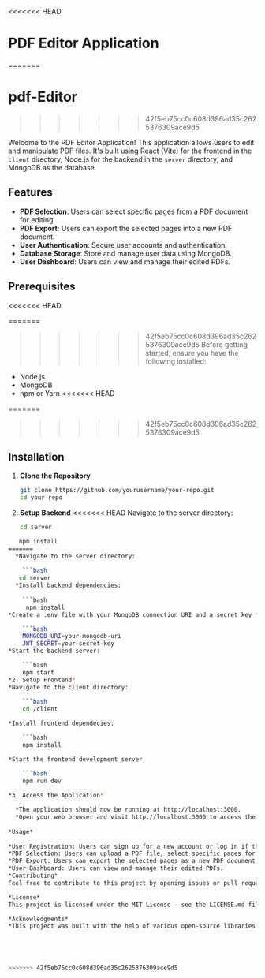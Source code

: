 <<<<<<< HEAD
# PDF Editor Application
=======
# pdf-Editor
>>>>>>> 42f5eb75cc0c608d396ad35c2625376309ace9d5

Welcome to the PDF Editor Application! This application allows users to edit and manipulate PDF files. It's built using React (Vite) for the frontend in the `client` directory, Node.js for the backend in the `server` directory, and MongoDB as the database.

## Features

- **PDF Selection**: Users can select specific pages from a PDF document for editing.
- **PDF Export**: Users can export the selected pages into a new PDF document.
- **User Authentication**: Secure user accounts and authentication.
- **Database Storage**: Store and manage user data using MongoDB.
- **User Dashboard**: Users can view and manage their edited PDFs.

## Prerequisites
<<<<<<< HEAD

=======
>>>>>>> 42f5eb75cc0c608d396ad35c2625376309ace9d5
Before getting started, ensure you have the following installed:

- Node.js
- MongoDB
- npm or Yarn
<<<<<<< HEAD

=======
>>>>>>> 42f5eb75cc0c608d396ad35c2625376309ace9d5
## Installation

1. **Clone the Repository**

   ```bash
   git clone https://github.com/yourusername/your-repo.git
   cd your-repo
2. **Setup Backend**
<<<<<<< HEAD
  Navigate to the server directory:
    
    ```bash
   cd server
    
```bash
   npm install
=======
  *Navigate to the server directory:
    
    ```bash
   cd server
  *Install backend dependencies:
  
    ```bash
     npm install
*Create a .env file with your MongoDB connection URI and a secret key for JWT authentication:

    ```bash
    MONGODB_URI=your-mongodb-uri
    JWT_SECRET=your-secret-key
*Start the backend server:

    ```bash
    npm start
*2. Setup Frontend*
*Navigate to the client directory:
    
    ```bash
    cd /client

*Install frontend dependecies:

    ```bash
    npm install

*Start the frontend development server

    ```bash
    npm run dev
    
*3. Access the Application*

  *The application should now be running at http://localhost:3000.
  *Open your web browser and visit http://localhost:3000 to access the PDF editor.
  
*Usage*
  
*User Registration: Users can sign up for a new account or log in if they have one.
*PDF Selection: Users can upload a PDF file, select specific pages for editing, and save their changes.
*PDF Export: Users can export the selected pages as a new PDF document.
*User Dashboard: Users can view and manage their edited PDFs.
*Contributing*
Feel free to contribute to this project by opening issues or pull requests. We welcome any improvements, bug fixes, or new features.

*License*
This project is licensed under the MIT License - see the LICENSE.md file for details.

*Acknowledgments*
*This project was built with the help of various open-source libraries and frameworks.





>>>>>>> 42f5eb75cc0c608d396ad35c2625376309ace9d5
